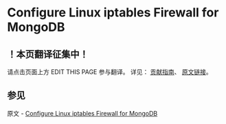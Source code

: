 # Configure Linux iptables Firewall for MongoDB

## ！本页翻译征集中！

请点击页面上方 EDIT THIS PAGE 参与翻译。
详见：
[贡献指南]( https://github.com/JinMuInfo/MongoDB-Manual-zh/blob/master/CONTRIBUTING.md )、
[原文链接](  https://docs.mongodb.com/manual/tutorial/configure-linux-iptables-firewall/  )。

## 参见

原文 - [Configure Linux iptables Firewall for MongoDB]( https://docs.mongodb.com/manual/tutorial/configure-linux-iptables-firewall/ )

